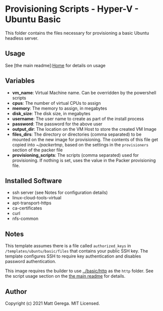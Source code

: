 # Provisioning Scripts - Hyper-V - Ubuntu Basic

This folder contains the files necessary for provisioning a basic Ubuntu headless server.


## Usage

See [the main readme]:[Home] for details on usage

## Variables

* **vm_name**: Virtual Machine name.  Can be overridden by the powershell scripts
* **cpus**: The number of virtual CPUs to assign
* **memory**: The memory to assign, in megabytes
* **disk_size**: The disk size, in megabytes
* **username**: The user name to create as part of the install process
* **password**: The password for the above user
* **output_dir**: The location on the VM Host to store the created VM Image
* **files_dirs**: The directory or directories (comma separated) to be mounted on the new image for provisioning.  The contents of this file get copied into *~/packertmp*, based on the settings in the `provisioners` section of the packer file
* **provisioning_scripts**: The scripts (comma separated) used for provisioning.  If nothing is set, uses the value in the Packer provisioning file.

## Installed Software

* ssh server (see Notes for configuration details)
* linux-cloud-tools-virtual
* apt-transport-https
* ca-certificates
* curl
* nfs-common

## Notes
This template assumes there is a file called `authorized_keys` in `/templates/ubuntu/basic/files` that contains your public SSH key.  The template configures SSH to require key authentication and disables password authentication.

This image requires the builder to use [../basic/http](../basic/http) as the `http` folder.  See the script usage section on the [the main readme][Home] for details.

## Author

Copyright (c) 2021 Matt Gerega. MIT Licensed.

[Home]: ../../README.md

